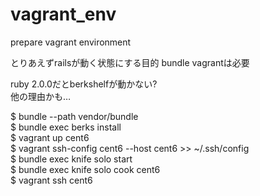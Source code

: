 vagrant_env
===========

prepare vagrant environment

とりあえずrailsが動く状態にする目的
bundle vagrantは必要

ruby 2.0.0だとberkshelfが動かない?  
他の理由かも…  

$ bundle --path vendor/bundle  
$ bundle exec berks install  
$ vagrant up cent6  
$ vagrant ssh-config cent6 --host cent6 >> ~/.ssh/config  
$ bundle exec knife solo start  
$ bundle exec knife solo cook cent6  
$ vagrant ssh cent6  

